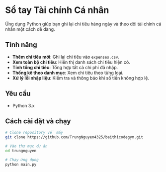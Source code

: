 # Sổ tay Tài chính Cá nhân

Ứng dụng Python giúp bạn ghi lại chi tiêu hàng ngày và theo dõi tài chính cá nhân một cách dễ dàng.

## Tính năng

- **Thêm chi tiêu mới**: Ghi lại chi tiêu vào `expenses.csv`.
- **Xem toàn bộ chi tiêu**: Hiển thị danh sách chi tiêu hiện có.
- **Tính tổng chi tiêu**: Tổng hợp tất cả chi phí đã nhập.
- **Thống kê theo danh mục**: Xem chi tiêu theo từng loại.
- **Xử lý lỗi nhập liệu**: Kiểm tra và thông báo khi số tiền không hợp lệ.

## Yêu cầu

- Python 3.x

## Cách cài đặt và chạy

```bash
# Clone repository về máy
git clone https://github.com/TrungNguyen4325/baithicodegym.git

# Vào thư mục dự án
cd trungnguyen

# Chạy ứng dụng
python main.py